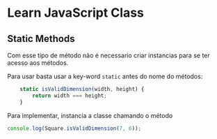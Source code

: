 # Learn JavaScript Class

## Static Methods
Com esse tipo de método não é necessario criar instancias para se ter acesso aos métodos.

Para usar basta usar a key-word `static` antes do nome do métodos:

```js
	static isValidDimension(width, height) {
		return width === height;
	}
```

Para implementar, instancia a classe chamando o método

```js
console.log(Square.isValidDimension(7, 6));
```